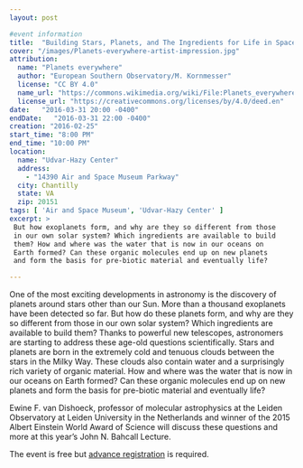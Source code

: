 ```yaml
---
layout: post

#event information
title:  "Building Stars, Planets, and The Ingredients for Life in Space"
cover: "/images/Planets-everywhere-artist-impression.jpg"
attribution:
  name: "Planets everywhere"
  author: "European Southern Observatory/M. Kornmesser"
  license: "CC BY 4.0"
  name_url: "https://commons.wikimedia.org/wiki/File:Planets_everywhere_(artist%E2%80%99s_impression).jpg"
  license_url: "https://creativecommons.org/licenses/by/4.0/deed.en"
date:   "2016-03-31 20:00 -0400"
endDate:   "2016-03-31 22:00 -0400"
creation: "2016-02-25"
start_time: "8:00 PM"
end_time: "10:00 PM"
location:
  name: "Udvar-Hazy Center"
  address:
    - "14390 Air and Space Museum Parkway"
  city: Chantilly
  state: VA
  zip: 20151
tags: [ 'Air and Space Museum', 'Udvar-Hazy Center' ]
excerpt: >
 But how exoplanets form, and why are they so different from those
 in our own solar system? Which ingredients are available to build 
 them? How and where was the water that is now in our oceans on
 Earth formed? Can these organic molecules end up on new planets
 and form the basis for pre-biotic material and eventually life?

---
```


One of the most exciting developments in astronomy is the discovery
of planets around stars other than our Sun. More than a thousand
exoplanets have been detected so far. But how do these planets form,
and why are they so different from those in our own solar system?
Which ingredients are available to build them? Thanks to powerful
new telescopes, astronomers are starting to address these age-old
questions scientifically. Stars and planets are born in the extremely
cold and tenuous clouds between the stars in the Milky Way. These
clouds also contain water and a surprisingly rich variety of
organic material. How and where was the water that is now in our
oceans on Earth formed? Can these organic molecules end up on new
planets and form the basis for pre-biotic material and eventually life?

Ewine F. van Dishoeck, professor of molecular astrophysics at the
Leiden Observatory at Leiden University in the Netherlands and winner
of the 2015 Albert Einstein World Award of Science will discuss these
questions and more at this year’s John N. Bahcall Lecture.

The event is free but
[advance registration](http://airandspace.si.edu/events/tickets/)
is required.

